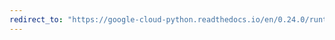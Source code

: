 ```yaml
---
redirect_to: "https://google-cloud-python.readthedocs.io/en/0.24.0/runtimeconfig-config.html"
---
```

